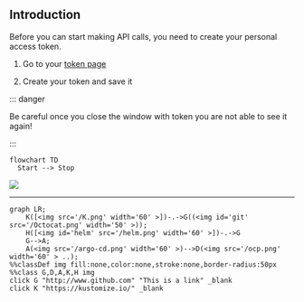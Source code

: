 ## Introduction

Before you can start making API calls, you need to create your personal access token.

1. Go to your [token page](https://api/api-tokens)

2. Create your token and save it

::: danger

Be careful once you close the window with token you are not able to see it again!

:::

```mermaid
flowchart TD
  Start --> Stop
```

![](/K.png)
<!-- <img src='/K.png' width='60' > -->
---

```mermaid
graph LR;
    K([<img src='/K.png' width='60' >])-.->G((<img id='git' src='/Octocat.png' width='50' >));
    H([<img id='helm' src='/helm.png' width='60' >])-.->G
    G-->A;
    A(<img src='/argo-cd.png' width='60' >)-->D(<img src='/ocp.png' width='60' > ..);
%%classDef img fill:none,color:none,stroke:none,border-radius:50px
%%class G,D,A,K,H img
click G "http://www.github.com" "This is a link" _blank
click K "https://kustomize.io/" _blank
```

<!-- ```mermaid
mindmap
Root
    A
      B
      C
``` -->

<style>
  #git {
    border-radius: 50px;
  }

  #helm,
  .dark #git{
    transform: scale(1.5);
  }

  .dark #helm {
    filter: brightness(1.5);
  }
</style>
